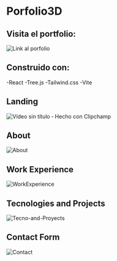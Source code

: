 # Porfolio3D

## Visita el portfolio:

![Link al porfolio](https://porfolio3-d-three.vercel.app/)


## Construido con:
-React
-Tree.js
-Tailwind.css
-Vite

## Landing
![Vídeo sin título ‐ Hecho con Clipchamp](https://user-images.githubusercontent.com/93596465/232266097-84b473b3-6e45-494f-80f0-3cd9b5e58824.gif)

## About
![About](https://user-images.githubusercontent.com/93596465/232266107-a32a0d39-0d86-407d-903a-e8776a30997e.gif)

## Work Experience

![WorkExperience](https://user-images.githubusercontent.com/93596465/232266737-f43ee9b2-2834-4031-b6d6-301918feb699.gif)

## Tecnologies and Projects

![Tecno-and-Proyects](https://user-images.githubusercontent.com/93596465/232266728-82e0e7c0-8a94-474a-aada-b7dd00bf2394.gif)


## Contact Form
![Contact](https://user-images.githubusercontent.com/93596465/232266461-5fa1acce-aba8-4880-93c5-ffd2ab921f05.gif)

